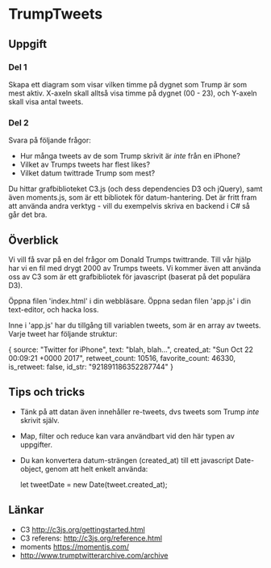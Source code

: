 # TrumpTweets

## Uppgift

### Del 1

Skapa ett diagram som visar vilken timme på dygnet som Trump är som mest aktiv.
X-axeln skall alltså visa timme på dygnet (00 - 23), och Y-axeln skall visa antal tweets.


### Del 2

Svara på följande frågor:
- Hur många tweets av de som Trump skrivit är _inte_ från en iPhone?
- Vilket av Trumps tweets har flest likes?
- Vilket datum twittrade Trump som mest?


Du hittar grafbiblioteket C3.js (och dess dependencies D3 och jQuery), samt även moments.js, som är ett bibliotek för datum-hantering.
Det är fritt fram att använda andra verktyg - vill du exempelvis skriva en backend i C# så går det bra.


## Överblick

Vi vill få svar på en del frågor om Donald Trumps twittrande. Till vår hjälp har vi en fil med drygt 2000 av Trumps tweets.
Vi kommer även att använda oss av C3 som är ett grafbibliotek för javascript (baserat på det populära D3).

Öppna filen 'index.html' i din webbläsare. Öppna sedan filen 'app.js' i din text-editor, och hacka loss.

Inne i 'app.js' har du tillgång till variablen tweets, som är en array av tweets. Varje tweet har följande struktur:

  {
    source: "Twitter for iPhone",
    text: "blah, blah...",
    created_at: "Sun Oct 22 00:09:21 +0000 2017",
    retweet_count: 10516,
    favorite_count: 46330,
    is_retweet: false,
    id_str: "921891186352287744"
  }
  

## Tips och tricks

* Tänk på att datan även innehåller re-tweets, dvs tweets som Trump _inte_ skrivit själv.
* Map, filter och reduce kan vara användbart vid den här typen av uppgifter.
* Du kan konvertera datum-strängen (created_at) till ett javascript Date-object, genom att helt enkelt använda:

    let tweetDate = new Date(tweet.created_at);



## Länkar

* C3 http://c3js.org/gettingstarted.html
* C3 referens: http://c3js.org/reference.html
* moments https://momentjs.com/
* http://www.trumptwitterarchive.com/archive
